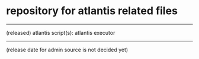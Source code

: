 # repository for atlantis related files
--------------------------------------------------------------

(released) atlantis script(s): atlantis executor

--------------------------------------------------------------
(release date for admin source is not decided yet)
